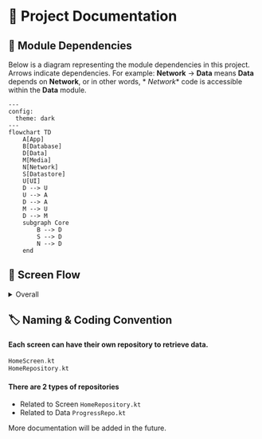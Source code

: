 # 📖 Project Documentation

## 🔗 Module Dependencies

Below is a diagram representing the module dependencies in this project. Arrows indicate
dependencies.
For example: **Network** → **Data** means **Data** depends on **Network**, or in other words, *
*Network**
code is accessible within the **Data** module.

```mermaid
---
config:
  theme: dark
---
flowchart TD
    A[App]
    B[Database]
    D[Data]
    M[Media]
    N[Network]
    S[Datastore]
    U[UI]
    D --> U
    U --> A
    D --> A
    M --> U
    D --> M
    subgraph Core
        B --> D
        S --> D
        N --> D
    end
```

## 📱 Screen Flow

<details>
<summary>Overall</summary>
Screen with orange border indicate that mini player will be shown when there is an ongoing playback.

```mermaid
---
config:
theme: dark
---
flowchart LR
    B[Book]
    E[Episode]
    H[Home]
    L[Login]
    P[Podcast]
    Pl[Player]
    S[Settings]
    L --> H
    H --> P
    P --> E
    H --> B
    H --> S
class B, E, H, P, Pl primary
classDef primary stroke: #FFC981
```

</details>

## 🏷️ Naming & Coding Convention

#### Each screen can have their own repository to retrieve data.

```kotlin
HomeScreen.kt
HomeRepository.kt
```

#### There are 2 types of repositories

* Related to Screen `HomeRepository.kt`
* Related to Data `ProgressRepo.kt`

More documentation will be added in the future.


